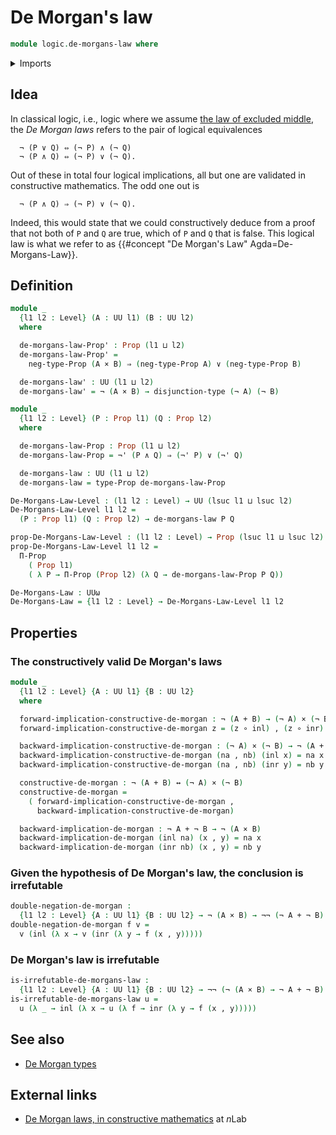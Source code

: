 # De Morgan's law

```agda
module logic.de-morgans-law where
```

<details><summary>Imports</summary>

```agda
open import foundation.cartesian-product-types
open import foundation.conjunction
open import foundation.coproduct-types
open import foundation.decidable-types
open import foundation.dependent-pair-types
open import foundation.dependent-products-propositions
open import foundation.disjunction
open import foundation.double-negation
open import foundation.empty-types
open import foundation.evaluation-functions
open import foundation.function-types
open import foundation.logical-equivalences
open import foundation.negation
open import foundation.universe-levels

open import foundation-core.decidable-propositions
open import foundation-core.propositions

open import univalent-combinatorics.2-element-types
```

</details>

## Idea

In classical logic, i.e., logic where we assume
[the law of excluded middle](foundation.law-of-excluded-middle.md), the _De
Morgan laws_ refers to the pair of logical equivalences

```text
  ¬ (P ∨ Q) ⇔ (¬ P) ∧ (¬ Q)
  ¬ (P ∧ Q) ⇔ (¬ P) ∨ (¬ Q).
```

Out of these in total four logical implications, all but one are validated in
constructive mathematics. The odd one out is

```text
  ¬ (P ∧ Q) ⇒ (¬ P) ∨ (¬ Q).
```

Indeed, this would state that we could constructively deduce from a proof that
not both of `P` and `Q` are true, which of `P` and `Q` that is false. This
logical law is what we refer to as
{{#concept "De Morgan's Law" Agda=De-Morgans-Law}}.

## Definition

```agda
module _
  {l1 l2 : Level} (A : UU l1) (B : UU l2)
  where

  de-morgans-law-Prop' : Prop (l1 ⊔ l2)
  de-morgans-law-Prop' =
    neg-type-Prop (A × B) ⇒ (neg-type-Prop A) ∨ (neg-type-Prop B)

  de-morgans-law' : UU (l1 ⊔ l2)
  de-morgans-law' = ¬ (A × B) → disjunction-type (¬ A) (¬ B)

module _
  {l1 l2 : Level} (P : Prop l1) (Q : Prop l2)
  where

  de-morgans-law-Prop : Prop (l1 ⊔ l2)
  de-morgans-law-Prop = ¬' (P ∧ Q) ⇒ (¬' P) ∨ (¬' Q)

  de-morgans-law : UU (l1 ⊔ l2)
  de-morgans-law = type-Prop de-morgans-law-Prop

De-Morgans-Law-Level : (l1 l2 : Level) → UU (lsuc l1 ⊔ lsuc l2)
De-Morgans-Law-Level l1 l2 =
  (P : Prop l1) (Q : Prop l2) → de-morgans-law P Q

prop-De-Morgans-Law-Level : (l1 l2 : Level) → Prop (lsuc l1 ⊔ lsuc l2)
prop-De-Morgans-Law-Level l1 l2 =
  Π-Prop
    ( Prop l1)
    ( λ P → Π-Prop (Prop l2) (λ Q → de-morgans-law-Prop P Q))

De-Morgans-Law : UUω
De-Morgans-Law = {l1 l2 : Level} → De-Morgans-Law-Level l1 l2
```

## Properties

### The constructively valid De Morgan's laws

```agda
module _
  {l1 l2 : Level} {A : UU l1} {B : UU l2}
  where

  forward-implication-constructive-de-morgan : ¬ (A + B) → (¬ A) × (¬ B)
  forward-implication-constructive-de-morgan z = (z ∘ inl) , (z ∘ inr)

  backward-implication-constructive-de-morgan : (¬ A) × (¬ B) → ¬ (A + B)
  backward-implication-constructive-de-morgan (na , nb) (inl x) = na x
  backward-implication-constructive-de-morgan (na , nb) (inr y) = nb y

  constructive-de-morgan : ¬ (A + B) ↔ (¬ A) × (¬ B)
  constructive-de-morgan =
    ( forward-implication-constructive-de-morgan ,
      backward-implication-constructive-de-morgan)

  backward-implication-de-morgan : ¬ A + ¬ B → ¬ (A × B)
  backward-implication-de-morgan (inl na) (x , y) = na x
  backward-implication-de-morgan (inr nb) (x , y) = nb y
```

### Given the hypothesis of De Morgan's law, the conclusion is irrefutable

```agda
double-negation-de-morgan :
  {l1 l2 : Level} {A : UU l1} {B : UU l2} → ¬ (A × B) → ¬¬ (¬ A + ¬ B)
double-negation-de-morgan f v =
  v (inl (λ x → v (inr (λ y → f (x , y)))))
```

### De Morgan's law is irrefutable

```agda
is-irrefutable-de-morgans-law :
  {l1 l2 : Level} {A : UU l1} {B : UU l2} → ¬¬ (¬ (A × B) → ¬ A + ¬ B)
is-irrefutable-de-morgans-law u =
  u (λ _ → inl (λ x → u (λ f → inr (λ y → f (x , y)))))
```

## See also

- [De Morgan types](logic.de-morgan-types.md)

## External links

- [De Morgan laws, in constructive mathematics](https://ncatlab.org/nlab/show/De+Morgan+laws#in_constructive_mathematics)
  at $n$Lab
